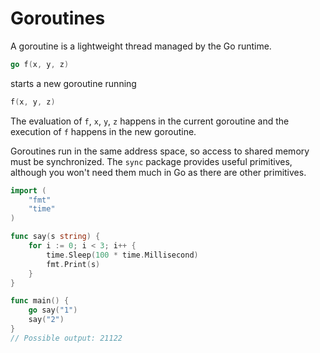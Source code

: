 # Goroutines

A goroutine is a lightweight thread managed by the Go runtime.

```go
go f(x, y, z)
```

starts a new goroutine running

```go
f(x, y, z)
```

The evaluation of `f`, `x`, `y`, `z` happens in the current goroutine and the execution of `f` happens in the new goroutine.

Goroutines run in the same address space, so access to shared memory must be synchronized. 
The `sync` package provides useful primitives, although you won't need them much in Go as there are other primitives.

```go
import (
	"fmt"
	"time"
)

func say(s string) {
	for i := 0; i < 3; i++ {
		time.Sleep(100 * time.Millisecond)
		fmt.Print(s)
	}
}

func main() {
	go say("1")
	say("2")
}
// Possible output: 21122
```
